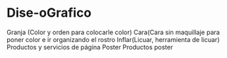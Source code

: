 # Dise-oGrafico
Granja (Color y orden para colocarle color)
Cara(Cara sin maquillaje para poner color e ir organizando el rostro
Inflar(Licuar, herramienta de licuar)
Productos y servicios de página
Poster
Productos poster
